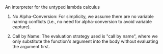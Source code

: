 An interpreter for the untyped lambda calculus

1. No Alpha-Conversion: For simplicity, we assume there are no variable naming conflicts (i.e., no need for alpha-conversion to avoid variable capture).

2. Call by Name: The evaluation strategy used is "call by name", where we only substitute the function's argument into the body without evaluating the argument first.